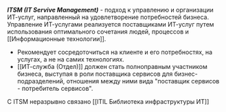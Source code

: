 ***ITSM (IT Servive Management)*** - подход к управлению и организации ИТ-услуг, направленный на удовлетворение потребностей бизнеса. Управление ИТ-услугами реализуется поставщиками ИТ-услуг путем использования оптимального сочетания людей, процессов и [[Информационные технологии]].

- Рекомендует сосредоточиться на клиенте и его потребностях, на услугах, а не на самих технологиях.
- [[ИТ-служба (Отдел)]] должен стать полноправным участником бизнеса, выступая в роли поставщика сервисов для бизнес-подразделений, отношения между ними вида "поставщик сервисов - потребитель сервисов".

С ITSM неразрывно связано [[ITIL Библиотека инфраструктуры ИТ]]